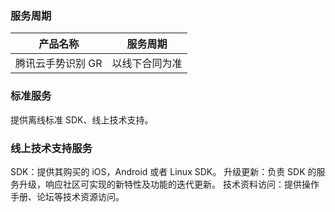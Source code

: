 
### 服务周期

| 产品名称 | 服务周期 | 
|---------|---------|
| 腾讯云手势识别 GR | 以线下合同为准 | 


### 标准服务
提供离线标准 SDK、线上技术支持。


### 线上技术支持服务
SDK：提供其购买的 iOS，Android 或者 Linux SDK。
升级更新：负责 SDK 的服务升级，响应社区可实现的新特性及功能的迭代更新。
技术资料访问：提供操作手册、论坛等技术资源访问。

